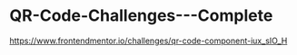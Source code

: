 # QR-Code-Challenges---Complete
https://www.frontendmentor.io/challenges/qr-code-component-iux_sIO_H
